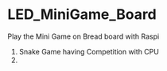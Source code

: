 # LED_MiniGame_Board
Play the Mini Game on Bread board with Raspi

1. Snake Game having Competition with CPU
2.
